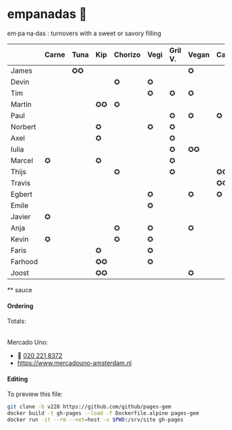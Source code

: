 # empanadas 🥟

em·pa·na·das
: turnovers with a sweet or savory filling

|          | Carne | Tuna  | Kip | Chorizo| Vegi | Gril V.| Vegan|Caprese| Mon.Sp.|Pork.Sa|Ham&Che |
| :------  | :---- | :---- | :-- | :----- | :--- | :----- | :--- | :---- | :----- | :---- | :----- |
| James    |       | ✪✪    |     |        |      |        | ✪    |       |        |       |        |
| Devin    |       |       |     | ✪      | ✪    |        |      |       | ✪      |       |        |
| Tim      |       |       |     |        | ✪    | ✪      | ✪    |       |        |       |        |
| Martin   |       |       | ✪✪  | ✪      |      |        |      |       |        |       |        |
| Paul     |       |       |     |        |      | ✪      | ✪    | ✪     |        |       |        |
| Norbert  |       |       | ✪   |        | ✪    | ✪      |      |       |        |       |        |
| Axel     |       |       | ✪   |        |      | ✪      |      |       |        |       |        |
| Iulia    |       |       |     |        |      | ✪      | ✪✪   |       |        |       |        |
| Marcel   | ✪     |       | ✪   |        |      | ✪      |      |       |        |       |        |
| Thijs    |       |       |     | ✪      |      | ✪      |      | ✪✪    | ✪      |       |        |
| Travis   |       |       |     |        |      |        |      | ✪✪    |        |       |        |
| Egbert   |       |       |     |        | ✪    |        | ✪    | ✪     |        |       |        |
| Emile    |       |       |     |        | ✪    |        |      |       | ✪      |       |        |
| Javier   | ✪     |       |     |        |      |        |      |       |        | ✪     |        |
| Anja     |       |       |     | ✪      | ✪    |        | ✪    |       |        |       |        |
| Kevin    | ✪     |       |     | ✪      | ✪    |        |      |       |        |       |        |
| Faris    |       |       | ✪   |        | ✪    |        |      |       | ✪      |       |        |
| Farhood  |       |       | ✪✪  |        | ✪    |        |      |       |        |       |        |
| Joost    |       |       | ✪✪  |        |      |        | ✪    |       |        |       |        |

\*\* sauce
    
#### Ordering

Totals:

<table id=totals style="margin-left: 2em">
</table>

Mercado Uno:
- 🤙 [020 221 8372](tel:+31202218372)
- https://www.mercadouno-amsterdam.nl

#### Editing

To preview this file:

```sh
git clone -b v228 https://github.com/github/pages-gem
docker build -t gh-pages --load -f Dockerfile.alpine pages-gem
docker run -it --rm --net=host -v $PWD:/srv/site gh-pages
```

<script src="./code.js">
</script>
